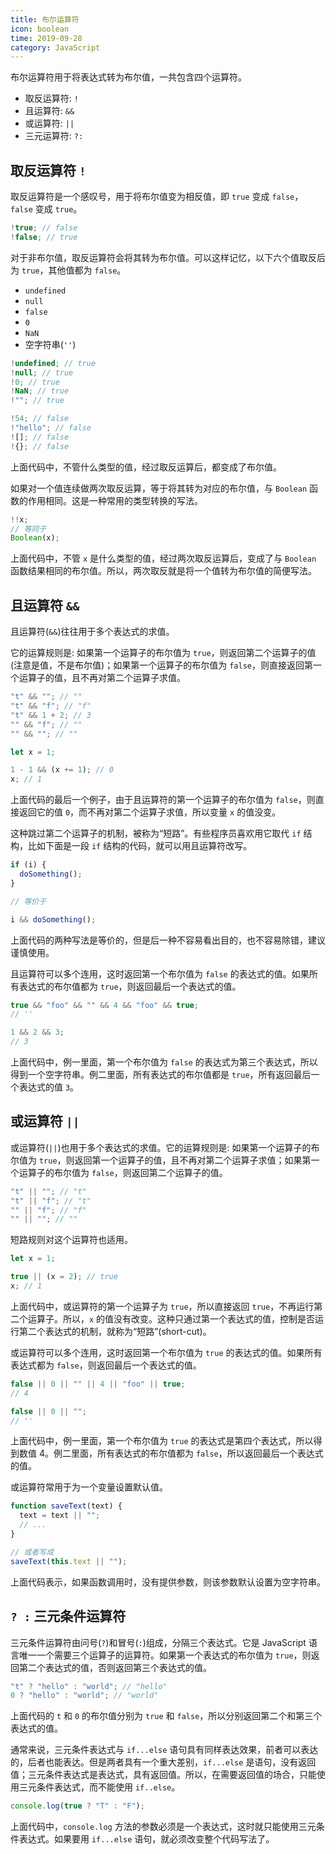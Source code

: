 ```yaml
---
title: 布尔运算符
icon: boolean
time: 2019-09-28
category: JavaScript
---
```


布尔运算符用于将表达式转为布尔值，一共包含四个运算符。

- 取反运算符: `!`
- 且运算符: `&&`
- 或运算符: `||`
- 三元运算符: `?:`

<!-- more -->

## 取反运算符 `!`

取反运算符是一个感叹号，用于将布尔值变为相反值，即 `true` 变成 `false`，`false` 变成 `true`。

```js
!true; // false
!false; // true
```

对于非布尔值，取反运算符会将其转为布尔值。可以这样记忆，以下六个值取反后为 `true`，其他值都为 `false`。

- `undefined`
- `null`
- `false`
- `0`
- `NaN`
- 空字符串(`''`)

```js
!undefined; // true
!null; // true
!0; // true
!NaN; // true
!""; // true

!54; // false
!"hello"; // false
![]; // false
!{}; // false
```

上面代码中，不管什么类型的值，经过取反运算后，都变成了布尔值。

如果对一个值连续做两次取反运算，等于将其转为对应的布尔值，与 `Boolean` 函数的作用相同。这是一种常用的类型转换的写法。

```js
!!x;
// 等同于
Boolean(x);
```

上面代码中，不管 `x` 是什么类型的值，经过两次取反运算后，变成了与 `Boolean` 函数结果相同的布尔值。所以，两次取反就是将一个值转为布尔值的简便写法。

## 且运算符 `&&`

且运算符(`&&`)往往用于多个表达式的求值。

它的运算规则是: 如果第一个运算子的布尔值为 `true`，则返回第二个运算子的值(注意是值，不是布尔值)；如果第一个运算子的布尔值为 `false`，则直接返回第一个运算子的值，且不再对第二个运算子求值。

```js
"t" && ""; // ""
"t" && "f"; // "f"
"t" && 1 + 2; // 3
"" && "f"; // ""
"" && ""; // ""

let x = 1;

1 - 1 && (x += 1); // 0
x; // 1
```

上面代码的最后一个例子，由于且运算符的第一个运算子的布尔值为 `false`，则直接返回它的值 `0`，而不再对第二个运算子求值，所以变量 `x` 的值没变。

这种跳过第二个运算子的机制，被称为“短路”。有些程序员喜欢用它取代 `if` 结构，比如下面是一段 `if` 结构的代码，就可以用且运算符改写。

```js
if (i) {
  doSomething();
}

// 等价于

i && doSomething();
```

上面代码的两种写法是等价的，但是后一种不容易看出目的，也不容易除错，建议谨慎使用。

且运算符可以多个连用，这时返回第一个布尔值为 `false` 的表达式的值。如果所有表达式的布尔值都为 `true`，则返回最后一个表达式的值。

```js
true && "foo" && "" && 4 && "foo" && true;
// ''

1 && 2 && 3;
// 3
```

上面代码中，例一里面，第一个布尔值为 `false` 的表达式为第三个表达式，所以得到一个空字符串。例二里面，所有表达式的布尔值都是 `true`，所有返回最后一个表达式的值 `3`。

## 或运算符 `||`

或运算符(`||`)也用于多个表达式的求值。它的运算规则是: 如果第一个运算子的布尔值为 `true`，则返回第一个运算子的值，且不再对第二个运算子求值；如果第一个运算子的布尔值为 `false`，则返回第二个运算子的值。

```js
"t" || ""; // "t"
"t" || "f"; // "t"
"" || "f"; // "f"
"" || ""; // ""
```

短路规则对这个运算符也适用。

```js
let x = 1;

true || (x = 2); // true
x; // 1
```

上面代码中，或运算符的第一个运算子为 `true`，所以直接返回 `true`，不再运行第二个运算子。所以，`x` 的值没有改变。这种只通过第一个表达式的值，控制是否运行第二个表达式的机制，就称为“短路”(short-cut)。

或运算符可以多个连用，这时返回第一个布尔值为 `true` 的表达式的值。如果所有表达式都为 `false`，则返回最后一个表达式的值。

```js
false || 0 || "" || 4 || "foo" || true;
// 4

false || 0 || "";
// ''
```

上面代码中，例一里面，第一个布尔值为 `true` 的表达式是第四个表达式，所以得到数值 4。例二里面，所有表达式的布尔值都为 `false`，所以返回最后一个表达式的值。

或运算符常用于为一个变量设置默认值。

```js
function saveText(text) {
  text = text || "";
  // ...
}

// 或者写成
saveText(this.text || "");
```

上面代码表示，如果函数调用时，没有提供参数，则该参数默认设置为空字符串。

## `? :` 三元条件运算符

三元条件运算符由问号(`?`)和冒号(`:`)组成，分隔三个表达式。它是 JavaScript 语言唯一一个需要三个运算子的运算符。如果第一个表达式的布尔值为 `true`，则返回第二个表达式的值，否则返回第三个表达式的值。

```js
"t" ? "hello" : "world"; // "hello"
0 ? "hello" : "world"; // "world"
```

上面代码的 `t` 和 `0` 的布尔值分别为 `true` 和 `false`，所以分别返回第二个和第三个表达式的值。

通常来说，三元条件表达式与 `if...else` 语句具有同样表达效果，前者可以表达的，后者也能表达。但是两者具有一个重大差别，`if...else` 是语句，没有返回值；三元条件表达式是表达式，具有返回值。所以，在需要返回值的场合，只能使用三元条件表达式，而不能使用 `if..else`。

```js
console.log(true ? "T" : "F");
```

上面代码中，`console.log` 方法的参数必须是一个表达式，这时就只能使用三元条件表达式。如果要用 `if...else` 语句，就必须改变整个代码写法了。
